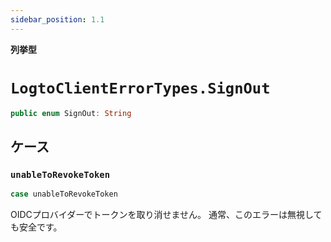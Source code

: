 ```yaml
---
sidebar_position: 1.1
---
```


**列挙型**

# `LogtoClientErrorTypes.SignOut`

```swift
public enum SignOut: String
```

## ケース

### `unableToRevokeToken`

```swift
case unableToRevokeToken
```

OIDCプロバイダーでトークンを取り消せません。
通常、このエラーは無視しても安全です。